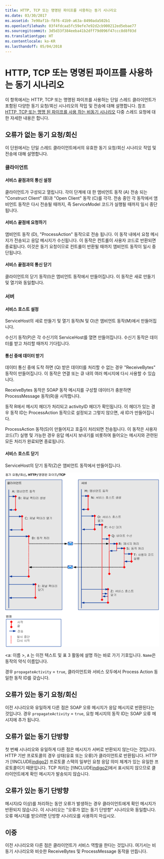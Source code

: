 ```yaml
---
title: HTTP, TCP 또는 명명된 파이프를 사용하는 동기 시나리오
ms.date: 03/30/2017
ms.assetid: 7e90af1b-f8f6-41b9-a63a-8490ada502b1
ms.openlocfilehash: 03f4fdcaa5fc59efe7e92d2cb900212ed5ebae77
ms.sourcegitcommit: 3d5d33f384eeba41b2dff79d096f47ccc8d8f03d
ms.translationtype: HT
ms.contentlocale: ko-KR
ms.lasthandoff: 05/04/2018
---
```

# <a name="synchronous-scenarios-using-http-tcp-or-named-pipe"></a>HTTP, TCP 또는 명명된 파이프를 사용하는 동기 시나리오
이 항목에서는 HTTP, TCP 또는 명명된 파이프를 사용하는 단일 스레드 클라이언트가 포함된 다양한 동기 요청/회신 시나리오의 작업 및 전송에 대해 설명합니다. 참조 [HTTP, TCP 또는 명명 된 파이프를 사용 하는 비동기 시나리오](../../../../../docs/framework/wcf/diagnostics/tracing/asynchronous-scenarios-using-http-tcp-or-named-pipe.md) 다중 스레드 요청에 대 한 자세한 내용은 합니다.  
  
## <a name="synchronous-requestreply-without-errors"></a>오류가 없는 동기 요청/회신  
 이 단원에서는 단일 스레드 클라이언트에서의 유효한 동기 요청/회신 시나리오 작업 및 전송에 대해 설명합니다.  
  
### <a name="client"></a>클라이언트  
  
#### <a name="establishing-communication-with-service-endpoint"></a>서비스 끝점과의 통신 설정  
 클라이언트가 구성되고 열립니다. 각이 단계에 대 한 앰비언트 동작 (A) 전송 되는 "Construct Client" (B)과 "Open Client" 동작 (C)를 각각. 전송 중인 각 동작에서 앰비언트 동작은 다시 전송될 때까지, 즉 ServiceModel 코드가 실행될 때까지 일시 중단됩니다.  
  
#### <a name="making-a-request-to-service-endpoint"></a>서비스 끝점에 요청하기  
 앰비언트 동작 (D), "ProcessAction" 동작으로 전송 됩니다. 이 동작 내에서 요청 메시지가 전송되고 응답 메시지가 수신됩니다. 이 동작은 컨트롤이 사용자 코드로 반환되면 종료됩니다. 이것은 동기 요청이므로 컨트롤이 반환될 때까지 앰비언트 동작이 일시 중단됩니다.  
  
#### <a name="closing-communication-with-service-endpoint"></a>서비스 끝점과의 통신 닫기  
 클라이언트의 닫기 동작(I)은 앰비언트 동작에서 만들어집니다. 이 동작은 새로 만들기 및 열기와 동일합니다.  
  
### <a name="server"></a>서버  
  
#### <a name="setting-up-a-service-host"></a>서비스 호스트 설정  
 ServiceHost의 새로 만들기 및 열기 동작(N 및 O)은 앰비언트 동작(M)에서 만들어집니다.  
  
 수신기 동작(P)은 각 수신기의 ServiceHost를 열면 만들어집니다. 수신기 동작은 데이터를 받고 처리할 때까지 기다립니다.  
  
#### <a name="receiving-data-on-the-wire"></a>통신 중에 데이터 받기  
 데이터 통신 중에 도착 하면 (Q) 받은 데이터를 처리할 수 없는 경우 "ReceiveBytes" 동작이 만들어집니다. 이 동작은 연결 또는 큐 내의 여러 메시지에 다시 사용할 수 있습니다.  
  
 ReceiveBytes 동작은 SOAP 동작 메시지를 구성할 데이터가 충분하면 ProcessMessage 동작(R)을 시작합니다.  
  
 동작 R에서 메시지 헤더가 처리되고 activityID 헤더가 확인됩니다. 이 헤더가 있는 경우 동작 ID는 ProcessAction 동작으로 설정되고 그렇지 않으면, 새 ID가 만들어집니다.  
  
 ProcessAction 동작(S)이 만들어지고 호출이 처리되면 전송됩니다. 이 동작은 사용자 코드(T) 실행 및 가능한 경우 응답 메시지 보내기를 비롯하여 들어오는 메시지와 관련된 모든 처리가 완료되면 종료됩니다.  
  
#### <a name="closing-a-service-host"></a>서비스 호스트 닫기  
 ServiceHost의 닫기 동작(Z)은 앰비언트 동작에서 만들어집니다.  
  
 ![HTTP를 사용 하는 동기 시나리오&#47;TCP&#47; 명명 된 파이프](../../../../../docs/framework/wcf/diagnostics/tracing/media/sync.gif "동기화")  
  
 \<a: 이름 >, `A` 는 이전 텍스트 및 표 3 활동에 설명 하는 바로 가기 기호입니다. `Name`은 동작의 약식 이름입니다.  
  
 경우 `propagateActivity` = `true`, 클라이언트와 서비스 모두에서 Process Action 동일한 동작 ID를 갖습니다.  
  
## <a name="synchronous-requestreply-with-errors"></a>오류가 있는 동기 요청/회신  
 이전 시나리오와 유일하게 다른 점은 SOAP 오류 메시지가 응답 메시지로 반환된다는 것입니다. 경우 `propagateActivity` = `true`, 요청 메시지의 동작 ID는 SOAP 오류 메시지에 추가 됩니다.  
  
## <a name="synchronous-one-way-without-errors"></a>오류가 없는 동기 단방향  
 첫 번째 시나리오와 유일하게 다른 점은 메시지가 서버로 반환되지 않는다는 것입니다. HTTP 기반 프로토콜의 경우 상태(유효 또는 오류)가 클라이언트로 반환됩니다. HTTP가 [!INCLUDE[indigo2](../../../../../includes/indigo2-md.md)] 프로토콜 스택의 일부인 요청 응답 의미 체계가 있는 유일한 프로토콜이기 때문입니다. TCP 처리는 [!INCLUDE[indigo2](../../../../../includes/indigo2-md.md)]에서 표시되지 않으므로 클라이언트에게 확인 메시지가 발송되지 않습니다.  
  
## <a name="synchronous-one-way-with-errors"></a>오류가 있는 동기 단방향  
 메시지(Q 이상)를 처리하는 동안 오류가 발생하는 경우 클라이언트에게 확인 메시지가 반환되지 않습니다. 이 시나리오는 "오류가 없는 동기 단방향" 시나리오와 동일합니다. 오류 메시지를 받으려면 단방향 시나리오를 사용하지 마십시오.  
  
## <a name="duplex"></a>이중  
 이전 시나리오와 다른 점은 클라이언트가 서비스 역할을 한다는 것입니다. 여기서는 비동기 시나리오와 비슷한 ReceiveBytes 및 ProcessMessage 동작을 만듭니다.
